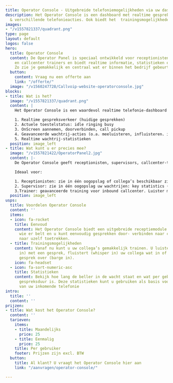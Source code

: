 ```yaml
---
title: Operator Console - Uitgebreide telefoniemogelijkheden via uw dashboard
description: Het Operator Console is een dashboard met realtime gespreksinformatie
  & verschillende telefonieacties. Ook biedt het  trainingsmogelijkheden.
images:
- "/v1557821337/quadrant.png"
type: page
layout: default
logos: false
hero:
  title: Operator Console
  content: De Operator Panel is speciaal ontwikkeld voor receptionisten, supervisors
    en callcenter trainers en biedt realtime informatie, statistieken en extra telefoniemogelijkheden.
    Zo zie je gemakkelijk en centraal wat er binnen het bedrijf gebeurt.
  button:
    content: Vraag nu een offerte aan
    link: "/offerte/"
  image: "/v1560247728/Callvoip-website-operatorconsole.jpg"
blocks:
- title: Wat is het?
  image: "/v1557821337/quadrant.png"
  content: |
    Het Operator Console is een waardevol realtime telefonie-dashboard dat u het volgende biedt:

    1. Realtime gespreksverkeer (huidige gesprekken)
    2. Actuele toestelstatus: idle ringing busy
    3. OnScreen aannemen, doorverbinden, call pickup
    4. Geavanceerde wachtrij-acties (o.a. meeluisteren, influisteren. inbreken)
    5. Realtime wachtrij-statistieken
  position: image_left
- title: Wat kunt u er precies mee?
  image: "/v1557821422/OperatorPanel2.jpg"
  content: |-
    De Operator Console geeft receptionisten, supervisors, callcenter-trainers, etc. een duidelijk overzicht wat er gebeurt in de organisatie.

    Ideaal voor:

    1. Receptionisten: zie in één oogopslag of collega’s beschikbaar zijn; klik en neem aan, verbind door, zet in de wacht of trek een gesprek naar je toe. Hou overzicht.
    2. Supervisor: zie in één oogopslag uw wachtrijen: key statistics (wachtenden, gem. wachttijd, ingelogde agenten). Klik door naar details per wachtrij (welke bellers wachten, worden geholpen)
    3.Trainer: geavanceerde training voor inbound callcenter. Luister mee met gesprekken, fluister uw collega iets toe of breek op het gesprek in (listen-in, whisper-in, barge-in).
  position: image_left
usps:
  title: Voordelen Operator Console
  content: ''
  items:
  - icon: fa-rocket
    title: Eenvoud
    content: Het Operator Console biedt een uitgebreide receptiemodule. U ziet overzichtelijk
      wie er belt en u kunt eenvoudig gesprekken door- verbinden naar collega’s of
      naar uzelf toetrekken.
  - title: Trainingsmogelijkheden
    content: Vanaf nu kunt u uw collega’s gemakkelijk trainen. U luistert mee (listen
      in) met een gesprek, fluistert (whisper in) uw collega wat in of neemt het hele
      gesprek over (barge in).
    icon: fa-headset
  - icon: fa-sort-numeric-asc
    title: Statistieken
    content: Bekijk hoe lang de beller in de wacht staat en wat per gebruiker de gemiddelde
      gespreksduur is. Deze statistieken kunt u gebruiken als basis voor het verbeteren
      van uw inkomende telefonie
intro:
  title: ''
  content: ''
prijzen:
- title: Wat kost het Operator Console?
  content: ''
  tarieven:
    items:
    - title: Maandelijks
      price: 25
    - title: Eenmalig
      price: 25
    title: Per gebruiker
    footer: Prijzen zijn excl. BTW
  button:
    title: Al klant? U vraagt het Operator Console hier aan
    link: "/aanvragen/operator-console/"

---
```

